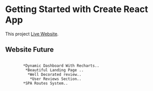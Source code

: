 # Getting Started with Create React App

This project  [Live Website](https://h-watch-review.netlify.app/).

## Website Future
```

        *Dynamic Dashboard With Recharts..
         *Beautiful Landing Page ..
          *Well Decorated review..
           *User Reviews Section..
        *SPA Routes System..
```